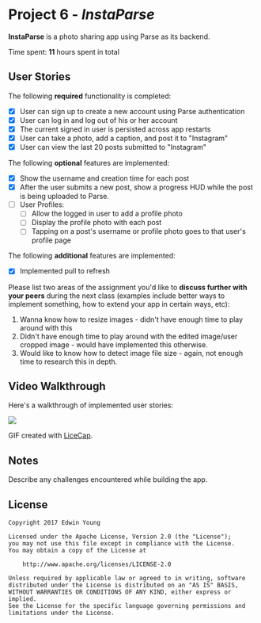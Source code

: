 # Project 6 - *InstaParse*

**InstaParse** is a photo sharing app using Parse as its backend.

Time spent: **11** hours spent in total

## User Stories

The following **required** functionality is completed:

- [X] User can sign up to create a new account using Parse authentication
- [X] User can log in and log out of his or her account
- [X] The current signed in user is persisted across app restarts
- [X] User can take a photo, add a caption, and post it to "Instagram"
- [X] User can view the last 20 posts submitted to "Instagram"

The following **optional** features are implemented:

- [X] Show the username and creation time for each post
- [X] After the user submits a new post, show a progress HUD while the post is being uploaded to Parse.
- [ ] User Profiles:
   - [ ] Allow the logged in user to add a profile photo
   - [ ] Display the profile photo with each post
   - [ ] Tapping on a post's username or profile photo goes to that user's profile page

The following **additional** features are implemented:

- [X] Implemented pull to refresh

Please list two areas of the assignment you'd like to **discuss further with your peers** during the next class (examples include better ways to implement something, how to extend your app in certain ways, etc):

1. Wanna know how to resize images - didn't have enough time to play around with this
2. Didn't have enough time to play around with the edited image/user cropped image - would have implemented this otherwise.
3. Would like to know how to detect image file size - again, not enough time to research this in depth.

## Video Walkthrough 

Here's a walkthrough of implemented user stories:

![](instaparse.gif)

GIF created with [LiceCap](http://www.cockos.com/licecap/).

## Notes

Describe any challenges encountered while building the app.

## License

    Copyright 2017 Edwin Young

    Licensed under the Apache License, Version 2.0 (the "License");
    you may not use this file except in compliance with the License.
    You may obtain a copy of the License at

        http://www.apache.org/licenses/LICENSE-2.0

    Unless required by applicable law or agreed to in writing, software
    distributed under the License is distributed on an "AS IS" BASIS,
    WITHOUT WARRANTIES OR CONDITIONS OF ANY KIND, either express or implied.
    See the License for the specific language governing permissions and
    limitations under the License.
